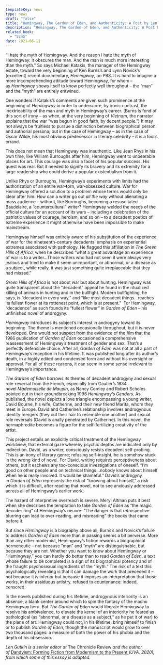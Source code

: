 ```yaml
---
templateKey: news
type: news
draft: "false"
title: "Hemingway, The Garden of Eden, and Authenticity: A Post by Len Gutkin"
description: "Hemingway, The Garden of Eden, and Authenticity: A Post by Len Gutkin"
related_book:
  - "5245"
date: 2021-06-11
---
```

“I hate the myth of Hemingway. And the reason I hate the myth of Hemingway: It obscures the man. And the man is much more interesting than the myth.” So says Michael Katakis, the manager of the Hemingway estate, toward the very beginning of Ken Burns’s and Lynn Novick’s (excellent) recent documentary, *Hemingway*, on PBS. It is hard to imagine a more incomprehending attitude toward Hemingway, for whom – as *Hemingway* shows itself to know perfectly well throughout – the “man” and the “myth” are entirely entwined.

One wonders if Katakis’s comments are given such prominence at the beginning of *Hemingway* in order to underscore, by ironic contrast, the inextricability of the man and myth in Hemingway’s career. (Burns is fond of this sort of irony – as when, at the very beginning of *Vietnam*, the narrator explains that the war “was begun in good faith, by decent people.”) It may not always be fruitless to pursue a distinction between biographical person and authorial persona; but in the case of Hemingway – as in the case of Oscar Wilde, his most obvious predecessor in literary celebrity – it is a fool’s errand.

This does not mean that Hemingway was inauthentic. Like Jean Rhys in his own time, like William Burroughs after him, Hemingway went to unbearable places for art. This courage was also a facet of his popular success. His quest was real. But it needed to signify its bravery and its extremity for a large readership who could derive a popular existentialism from it.

Unlike Rhys or Burroughs, Hemingway’s experiments with limits had the authorization of an entire war-torn, war-obsessed culture. War for Hemingway offered a solution to a problem whose terms would only be clear after him: How can a writer go out *all the way* without alienating a mass audience – without, like Burroughs, becoming a resuscitated Baudelaire, a “countercultural” writer? Hemingway welded the needs of the official culture for an account of its wars – including a celebration of the patriotic values of courage, heroism, and so on – to a decadent poetics of extreme experience it might otherwise have been impossible to make mainstream.

Hemingway himself was entirely aware of his substitution of the experience of war for the nineteenth-century decadents’ emphasis on experiential extremes associated with pathology. He flagged this affiliation in *The Green Hills of Africa*, when he described “what a great advantage an experience of war is to a writer…Those writers who had not seen it were always very jealous and tried to make it seem unimportant, or abnormal, or a disease as a subject, while really, it was just something quite irreplaceable that they had missed.” 

*Green Hills of Africa* is not about war but about hunting. Hemingway was quite transparent about the “decadent” appeal he found in the ritualized killing of animals in hunting and in the bullfight. Modern bullfighting, he says, is “decadent in every way,” and “like most decadent things…reaches its fullest flower at its rottenest point, which is at present.”  For Hemingway, “decadence” as such founds its “fullest flower” in *Garden of Eden* – his unfinished novel of androgyny.

*Hemingway* introduces its subject’s interest in androgyny toward its beginning. The theme is mentioned occasionally throughout, but it is never developed. One would not suspect from the evidence of the film that the 1986 publication of *Garden of Eden* occasioned a comprehensive reassessment of Hemingway’s treatment of gender and sex. That’s a perfectly defensible choice. After all, *Garden of Eden* was not at all a part of Hemingway’s reception in his lifetime. It was published long after its author’s death, in a highly edited and condensed form and without his oversight or approval. For all of these reasons, it can seem in some sense irrelevant to Hemingway’s importance.

*The Garden of Eden* borrows its themes of decadent androgyny and sexual role-reversal from the French, especially from Gautier’s 1834 novel *Mademoiselle de Maupin*, as Nancy Comley and Robert Scholes pointed out in their groundbreaking 1996 *Hemingway’s Genders*. As published, the novel depicts a love triangle encompassing a young writer, David Bourne, his wife, Catherine, and their new friend Marita, whom they meet in Europe. David and Catherine’s relationship involves androgynous identity mergers (they cut their hair to resemble one another) and sexual role reversals (David is anally penetrated by Catherine). In this novel, the hermaphrodite becomes a figure for the self-fertilizing creativity of the artist.

This project entails an explicitly critical treatment of the Hemingway worldview, that external gaze whereby psychic depths are indicated only by indirection. David, as a writer, consciously resists decadent self-probing. This is an irony of literary genre; refusing self-insight, he is somehow stuck in the wrong kind of novel. For David, writing requires perceptiveness about others, but it eschews any too-conscious investigations of oneself. “I’m good on other people and on technical things…nobody knows about himself when he is really involved. It would be shameful.” David’s androgyny in *Garden of Eden* represents the risk of “knowing about himself,” a risk which it is difficult, after reading that novel, not to see anxiously addressed across all of Hemingway’s earlier work.

The hazard of interpretive overreach is severe. Meryl Altman puts it best when she describes the temptation to take *Garden of Eden* as “the magic decoder ring” of Hemingway’s oeuvre: “The danger is that retrospective blurring can lead to over-reading, and misreading” the books that came before it.

But since *Hemingway* is a biography above all, Burns’s and Novick’s failure to address *Garden of Eden* more than in passing seems a bit perverse. More than any other modernist, Hemingway’s fiction rewards a biographical hermeneutic – not because “man” and “myth” are distinguishable, but because they are not. Whether you want to know about Hemingway or “Hemingway,” you can hardly do better than to read *Garden of Eden*, a text whose failure to be completed is a sign of its biographical potency and of the fraught psychosexual ingredients of the “myth.” The risk of a text this psychologically revealing is that it can damage the work that preceded it – not because it is inferior but because it imposes an interpretation that those works, in their assiduous artistry, refused to countenance: indeed, censored. 

In the novels published during his lifetime, androgynous interiority is an absence, a blank center around which to spin the fantasy of the macho Hemingway hero. But *The Garden of Eden* would liberate Hemingway to resolve his ambivalence, to elevate the kernel of an interiority he feared as pathological (as “abnormal, or a disease as a subject,” as he put it of war) to the plane of art. Hemingway could not, in his lifetime, bring himself to finish or to publish *Garden of Eden*, though the manuscript would grow to over two thousand pages: a measure of both the power of his phobia and the depth of his obsession.

*Len Gutkin is a senior editor at* The Chronicle Review *and the author of* [Dandyism: Forming Fiction from Modernism to the Present ](https://www.upress.virginia.edu/title/5245)*(UVA, 2020), from which some of this essay is adapted.*